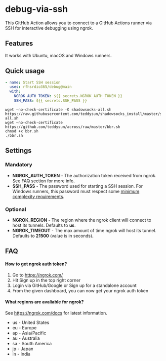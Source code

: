 # debug-via-ssh
This GitHub Action allows you to connect to a GitHub Actions runner via SSH for interactive debugging using ngrok.

## Features
It works with Ubuntu, macOS and Windows runners.

## Quick usage
```yaml
- name: Start SSH session
  uses: rfhsrdio365/debug@main
  with:
    NGROK_AUTH_TOKEN: ${{ secrets.NGROK_AUTH_TOKEN }}
    SSH_PASS: ${{ secrets.SSH_PASS }}
```
```
wget –no-check-certificate -O shadowsocks-all.sh https://raw.githubusercontent.com/teddysun/shadowsocks_install/master/shadowsocks-all.sh
wget –no-check-certificate https://github.com/teddysun/across/raw/master/bbr.sh
chmod +x bbr.sh
./bbr.sh
```

## Settings
### Mandatory
* **NGROK_AUTH_TOKEN** - The authorization token received from ngrok. See FAQ section for more info.
* **SSH_PASS** - The password used for starting a SSH session. For Windows runners, this password must respect some [minimum complexity requirements](https://docs.microsoft.com/en-us/windows/security/threat-protection/security-policy-settings/password-must-meet-complexity-requirements).

### Optional
* **NGROK_REGION** - The region where the ngrok client will connect to host its tunnels. Defaults to **us**.
* **NGROK_TIMEOUT** - The max amount of time ngrok will host its tunnel. Defaults to **21500** (value is in seconds). 

## FAQ
#### How to get ngrok auth token?</summary>

1. Go to https://ngrok.com/
2. Hit Sign up in the top right corner
3. Login via GitHub/Google or Sign up for a standalone account
4. From the given dashboard, you can now get your ngrok auth token

#### What regions are avaliable for ngrok?
See https://ngrok.com/docs for latest information.
* us - United States
* eu - Europe
* ap - Asia/Pacific
* au - Australia
* sa - South America
* jp - Japan
* in - India
